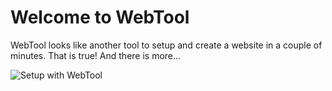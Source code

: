# Welcome to WebTool
WebTool looks like another tool to setup and create a website in a couple of minutes. That is true!
And there is more...

![Setup with WebTool](http://www.righart.net/setup.png)
